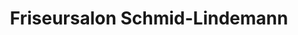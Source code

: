 ---
title: "Friseursalon Schmid-Lindemann"
url: /neuss/friseursalon-schmid-lindemann/
shop: Friseur
---